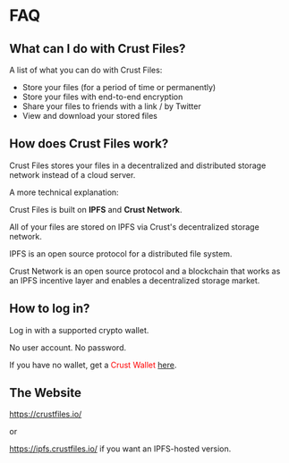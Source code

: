 # FAQ

## What can I do with Crust Files?  

A list of what you can do with Crust Files:  

- Store your files (for a period of time or permanently)
- Store your files with end-to-end encryption
- Share your files to friends with a link / by Twitter
- View and download your stored files

## How does Crust Files work? 

Crust Files stores your files in a decentralized and distributed storage network instead of a cloud server.  

A more technical explanation:  

Crust Files is built on **IPFS** and **Crust Network**.   

All of your files are stored on IPFS via Crust's decentralized storage network.  

IPFS is an open source protocol for a distributed file system.  

Crust Network is an open source protocol and a blockchain that works as an IPFS incentive layer and enables a decentralized storage market.  

## How to log in?

Log in with a supported crypto wallet.  

No user account. No password.  

If you have no wallet, get a <font color="red">Crust Wallet</font> [here](https://chrome.google.com/webstore/detail/crust-wallet/jccapkebeeiajkkdemacblkjhhhboiek?hl=en).  

## The Website  

https://crustfiles.io/  

or  

https://ipfs.crustfiles.io/ if you want an IPFS-hosted version.  



